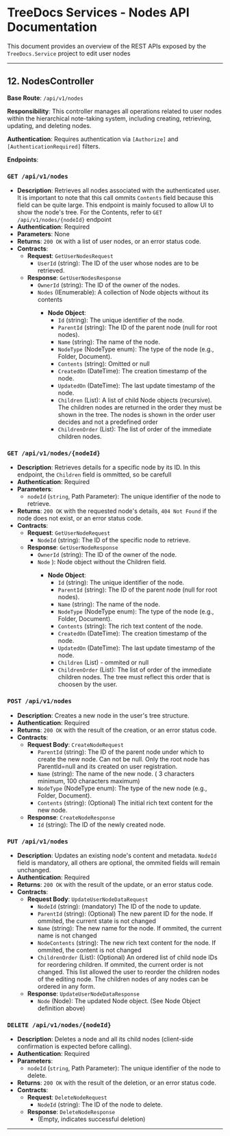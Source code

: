 # TreeDocs Services - Nodes API Documentation

This document provides an overview of the REST APIs exposed by the `TreeDocs.Service` project to edit user nodes

---

## 12. NodesController

**Base Route**: `/api/v1/nodes`

**Responsibility**: This controller manages all operations related to user nodes within the hierarchical note-taking system, including creating, retrieving, updating, and deleting nodes.

**Authentication**: Requires authentication via `[Authorize]` and `[AuthenticationRequired]` filters.

**Endpoints**:

### `GET /api/v1/nodes`
- **Description**: Retrieves all nodes associated with the authenticated user. It is important to note that this call ommits `Contents` field because this field can be quite large. This endpoint is mainly focused to allow UI to show the node's tree. For the Contents, refer to `GET /api/v1/nodes/{nodeId}` endpoint
- **Authentication**: Required
- **Parameters**: None
- **Returns**: `200 OK` with a list of user nodes, or an error status code.
- **Contracts**:
    - **Request**: `GetUserNodesRequest`
        - `UserId` (string): The ID of the user whose nodes are to be retrieved.
    - **Response**: `GetUserNodesResponse`
        - `OwnerId` (string): The ID of the owner of the nodes.
        - `Nodes` (IEnumerable<Node>): A collection of Node objects without its contents
            - **Node Object**:
                - `Id` (string): The unique identifier of the node.
                - `ParentId` (string): The ID of the parent node (null for root nodes).
                - `Name` (string): The name of the node.
                - `NodeType` (NodeType enum): The type of the node (e.g., Folder, Document).
                - `Contents` (string): Omitted or null
                - `CreatedOn` (DateTime): The creation timestamp of the node.
                - `UpdatedOn` (DateTime): The last update timestamp of the node.
                - `Children` (List<Node>): A list of child Node objects (recursive). The children nodes are returned in the order they must be shown in the tree. The nodes is shown in the order user decides and not a predefined order
                - `ChildrenOrder` (List<string>): The list of order of the immediate children nodes.

### `GET /api/v1/nodes/{nodeId}`
- **Description**: Retrieves details for a specific node by its ID. In this endpoint, the `Children` field is ommitted, so be carefull
- **Authentication**: Required
- **Parameters**:
    - `nodeId` (`string`, Path Parameter): The unique identifier of the node to retrieve.
- **Returns**: `200 OK` with the requested node's details, `404 Not Found` if the node does not exist, or an error status code.
- **Contracts**:
    - **Request**: `GetUserNodeRequest`
        - `NodeId` (string): The ID of the specific node to retrieve.
    - **Response**: `GetUserNodeResponse`
        - `OwnerId` (string): The ID of the owner of the node.
        - `Node` <Node>): Node object without the Children field.
            - **Node Object**:
                - `Id` (string): The unique identifier of the node.
                - `ParentId` (string): The ID of the parent node (null for root nodes).
                - `Name` (string): The name of the node.
                - `NodeType` (NodeType enum): The type of the node (e.g., Folder, Document).
                - `Contents` (string): The rich text content of the node. 
                - `CreatedOn` (DateTime): The creation timestamp of the node.
                - `UpdatedOn` (DateTime): The last update timestamp of the node.
                - `Children` (List<Node>) - ommited or null
                - `ChildrenOrder` (List<string>): The list of order of the immediate children nodes. The tree must reflect this order that is choosen by the user.

### `POST /api/v1/nodes`
- **Description**: Creates a new node in the user's tree structure.
- **Authentication**: Required
- **Returns**: `200 OK` with the result of the creation, or an error status code.
- **Contracts**:
    - **Request Body**: `CreateNodeRequest`
        - `ParentId` (string): The ID of the parent node under which to create the new node. Can not be null. Only the root node has ParentId=null and its created on user registration.
        - `Name` (string): The name of the new node. ( 3 characters minimum, 100 characters maximum)
        - `NodeType` (NodeType enum): The type of the new node (e.g., Folder, Document).
        - `Contents` (string): (Optional) The initial rich text content for the new node.
    - **Response**: `CreateNodeResponse`
        - `Id` (string): The ID of the newly created node.

### `PUT /api/v1/nodes`
- **Description**: Updates an existing node's content and metadata. `NodeId` field is mandatory, all others are optional, the ommited fields will remain unchanged.
- **Authentication**: Required
- **Returns**: `200 OK` with the result of the update, or an error status code.
- **Contracts**:
    - **Request Body**: `UpdateUserNodeDataRequest`
        - `NodeId` (string): (mandatory) The ID of the node to update.
        - `ParentId` (string): (Optional) The new parent ID for the node. If ommited, the current state is not changed
        - `Name` (string): The new name for the node. If ommited, the current name is not changed
        - `NodeContents` (string): The new rich text content for the node. If ommited, the content is not changed
        - `ChildrenOrder` (List<string>): (Optional) An ordered list of child node IDs for reordering children. If ommited, the current order is not changed. This list allowed the user to reorder the children nodes of the editing node. The children nodes of any nodes can be ordered in any form.
    - **Response**: `UpdateUserNodeDataResponse`
        - `Node` (Node): The updated Node object. (See Node Object definition above)

### `DELETE /api/v1/nodes/{nodeId}`
- **Description**: Deletes a node and all its child nodes (client-side confirmation is expected before calling).
- **Authentication**: Required
- **Parameters**:
    - `nodeId` (`string`, Path Parameter): The unique identifier of the node to delete.
- **Returns**: `200 OK` with the result of the deletion, or an error status code.
- **Contracts**:
    - **Request**: `DeleteNodeRequest`
        - `NodeId` (string): The ID of the node to delete.
    - **Response**: `DeleteNodeResponse`
        - (Empty, indicates successful deletion)

---

